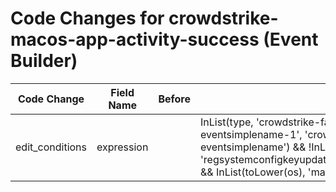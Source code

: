 # Code Changes for crowdstrike-macos-app-activity-success (Event Builder)

| Code Change | Field Name | Before | After |
|-------------|------------|--------|-------|
| edit_conditions | expression |  | InList(type, 'crowdstrike-falcon-sk4-app-activity-eventsimplename-1', 'crowdstrike-falcon-sk4-app-activity-eventsimplename') && !InList(toLower(event_code), 'regsystemconfigkeyupdate','injectedthread','wmicreateprocess') && InList(toLower(os), 'mac') |